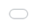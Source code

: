 # Updates on Tourism

## Exploratory Data Analysis

<iframe src="tourism/fl.html" frameborder="0" scrolling="no" title="Number of Flights in 7 Days" style="position:absolute;top:0;left:0;width:100%;height:100%;"></iframe>

This is a test for AIS Interative Map.
<iframe src="ais/Kiribati2019.html" frameborder="0" scrolling="no" title="" style="position:absolute;top:0;left:0;width:100%;height:100%;"></iframe>